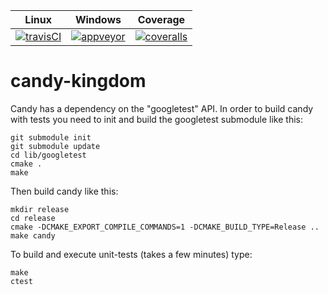|        Linux        |       Windows       |       Coverage       |
|:-------------------:|:-------------------:|:--------------------:|
| [![travisCI][1]][2] | [![appveyor][3]][4] | [![coveralls][5]][6] |

[1]: https://travis-ci.org/Udopia/candy-kingdom.svg?branch=master
[2]: https://travis-ci.org/Udopia/candy-kingdom
[3]: https://ci.appveyor.com/api/projects/status/f82s06j62stkseuyksb0
[4]: https://ci.appveyor.com/project/Udopia/candy-kingdom/branch/master
[5]: https://coveralls.io/repos/github/Udopia/candy-kingdom/badge.svg?branch=master
[6]: https://coveralls.io/github/Udopia/candy-kingdom?branch=master

# candy-kingdom

Candy has a dependency on the "googletest" API. In order to build candy with tests you need to init and build the googletest submodule like this:
```
git submodule init
git submodule update
cd lib/googletest
cmake .
make
```

Then build candy like this:
```
mkdir release
cd release
cmake -DCMAKE_EXPORT_COMPILE_COMMANDS=1 -DCMAKE_BUILD_TYPE=Release ..
make candy
```

To build and execute unit-tests (takes a few minutes) type:
```
make
ctest
```
